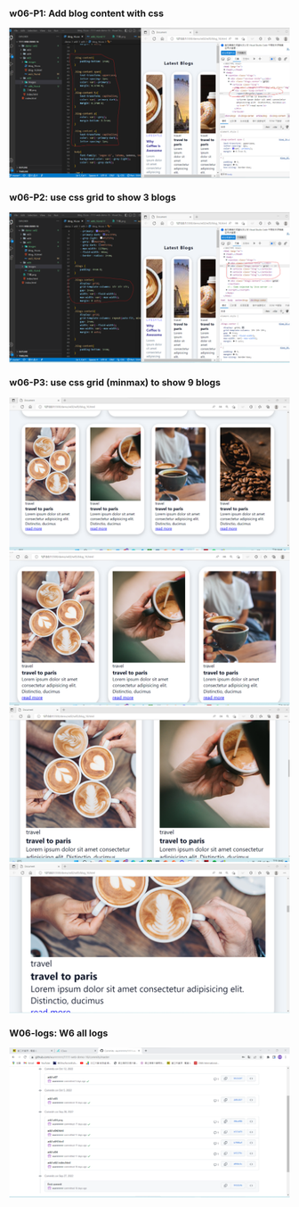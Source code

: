 ### w06-P1: Add blog content with css

![](w06-p1.png)

### w06-P2: use css grid to show 3 blogs

![](w06-p2.png)

### w06-P3: use css grid (minmax) to show 9 blogs

![](w06-p3.png)
![](w06-p4.png)
![](w06-p5.png)
![](w06-p6.png)

### W06-logs: W6 all logs

![](w06-p7.png)
